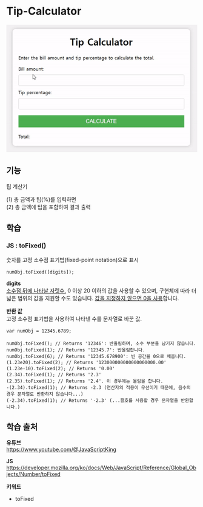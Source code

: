 # Tip-Calculator
<img src="./image.gif">

## 기능 
팁 계산기   

(1) 총 금액과 팁(%)를 입력하면  
(2) 총 금액에 팁을 포함하여 결과 출력   

## 학습
### JS : toFixed()  
숫자를 고정 소수점 표기법(fixed-point notation)으로 표시 
```
numObj.toFixed([digits]);
``` 
**digits**   
 <u>소수점 뒤에 나타날 자릿수.</u> 0 이상 20 이하의 값을 사용할 수 있으며, 구현체에 따라 더 넓은 범위의 값을 지원할 수도 있습니다. <u>값을 지정하지 않으면 0을 사용</u>합니다.

**반환 값**  
고정 소수점 표기법을 사용하여 나타낸 수를 문자열로 바꾼 값.

```
var numObj = 12345.6789;

numObj.toFixed(); // Returns '12346': 반올림하며, 소수 부분을 남기지 않습니다.
numObj.toFixed(1); // Returns '12345.7': 반올림합니다.
numObj.toFixed(6); // Returns '12345.678900': 빈 공간을 0으로 채웁니다.
(1.23e20).toFixed(2); // Returns '123000000000000000000.00'
(1.23e-10).toFixed(2); // Returns '0.00'
(2.34).toFixed(1); // Returns '2.3'
(2.35).toFixed(1); // Returns '2.4'. 이 경우에는 올림을 합니다.
-(2.34).toFixed(1); // Returns -2.3 (연산자의 적용이 우선이기 때문에, 음수의 경우 문자열로 반환하지 않습니다...)
(-2.34).toFixed(1); // Returns '-2.3' (...괄호를 사용할 경우 문자열을 반환합니다.)
```

## 학습 출처
**유튜브**      
https://www.youtube.com/@JavaScriptKing   

**JS**  
https://developer.mozilla.org/ko/docs/Web/JavaScript/Reference/Global_Objects/Number/toFixed    

**키워드**  
- toFixed